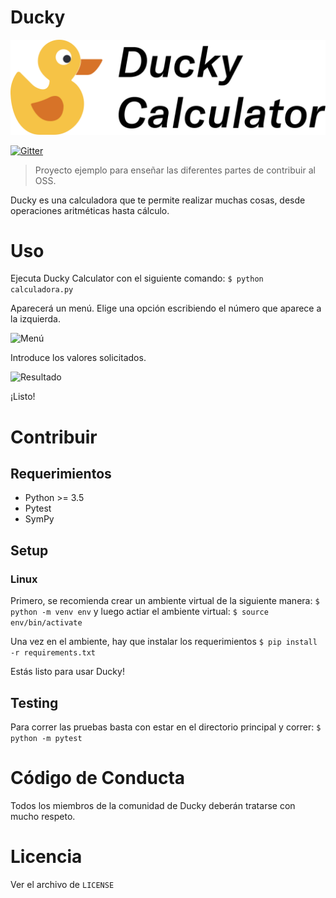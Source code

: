 # Ducky

![Ducky](./static/logo.svg)

[![Gitter](https://badges.gitter.im/ducky-calculator/community.svg)](https://gitter.im/ducky-calculator/community?utm_source=badge&utm_medium=badge&utm_campaign=pr-badge)

> Proyecto ejemplo para enseñar las diferentes partes de contribuir al OSS.

Ducky es una calculadora que te permite realizar muchas cosas, desde operaciones aritméticas hasta cálculo.

# Uso

Ejecuta Ducky Calculator con el siguiente comando:
`$ python calculadora.py`

Aparecerá un menú. Elige una opción escribiendo el número que aparece a la izquierda.


![Menú](https://i.imgur.com/mIKZJRc.png)

Introduce los valores solicitados.


![Resultado](https://i.imgur.com/i60S8tn.png)


¡Listo!


# Contribuir

## Requerimientos

* Python >= 3.5
* Pytest
* SymPy

## Setup

### Linux

Primero, se recomienda crear un ambiente virtual de la siguiente manera:
`$ python -m venv env`
y luego actiar el ambiente virtual:
`$ source env/bin/activate`

Una vez en el ambiente, hay que instalar los requerimientos
`$ pip install -r requirements.txt`

Estás listo para usar Ducky!

## Testing

Para correr las pruebas basta con estar en el directorio principal y correr:
`$ python -m pytest`

# Código de Conducta

Todos los miembros de la comunidad de Ducky deberán tratarse con mucho respeto.

# Licencia
Ver el archivo de `LICENSE`
